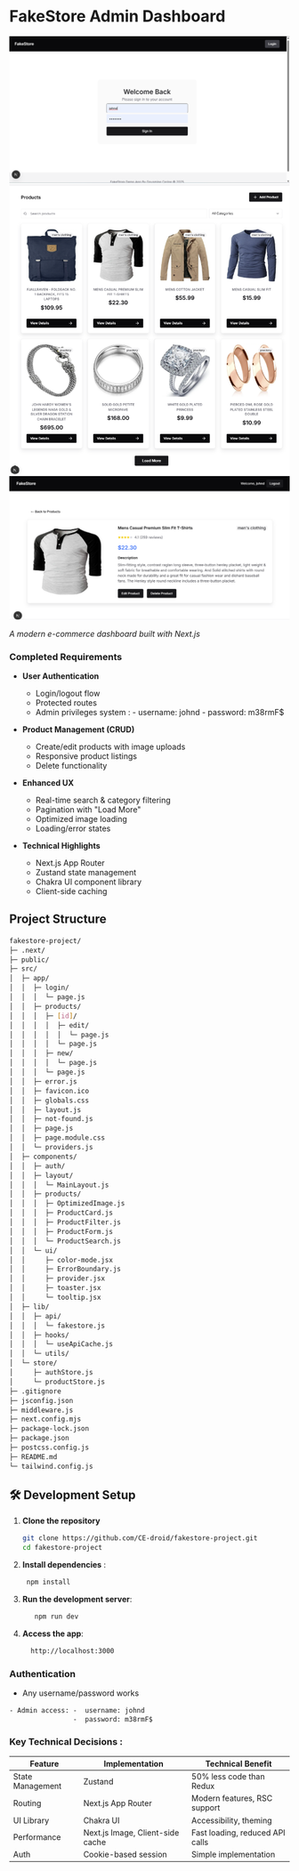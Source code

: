 # FakeStore Admin Dashboard

![FakeStore Screenshot](./public/login.png)  
![FakeStore Screenshot](./public/product.png)  
![FakeStore Screenshot](./public/product_page.png)  

*A modern e-commerce dashboard built with Next.js*



###  Completed Requirements
- **User Authentication**  
  - Login/logout flow
  - Protected routes
  - Admin privileges system : -  username: johnd
                              -  password: m38rmF$

- **Product Management (CRUD)**
  - Create/edit products with image uploads
  - Responsive product listings
  - Delete functionality

- **Enhanced UX**
  - Real-time search & category filtering
  - Pagination with "Load More"
  - Optimized image loading
  - Loading/error states

- **Technical Highlights**
  - Next.js App Router
  - Zustand state management
  - Chakra UI component library
  - Client-side caching

##  Project Structure
```bash
fakestore-project/
├─ .next/
├─ public/
├─ src/
│  ├─ app/
│  │  ├─ login/
│  │  │  └─ page.js
│  │  ├─ products/
│  │  │  ├─ [id]/
│  │  │  │  ├─ edit/
│  │  │  │  │  └─ page.js
│  │  │  │  └─ page.js
│  │  │  ├─ new/
│  │  │  │  └─ page.js
│  │  │  └─ page.js
│  │  ├─ error.js
│  │  ├─ favicon.ico
│  │  ├─ globals.css
│  │  ├─ layout.js
│  │  ├─ not-found.js
│  │  ├─ page.js
│  │  ├─ page.module.css
│  │  └─ providers.js
│  ├─ components/
│  │  ├─ auth/
│  │  ├─ layout/
│  │  │  └─ MainLayout.js
│  │  ├─ products/
│  │  │  ├─ OptimizedImage.js
│  │  │  ├─ ProductCard.js
│  │  │  ├─ ProductFilter.js
│  │  │  ├─ ProductForm.js
│  │  │  └─ ProductSearch.js
│  │  └─ ui/
│  │     ├─ color-mode.jsx
│  │     ├─ ErrorBoundary.js
│  │     ├─ provider.jsx
│  │     ├─ toaster.jsx
│  │     └─ tooltip.jsx
│  ├─ lib/
│  │  ├─ api/
│  │  │  └─ fakestore.js
│  │  ├─ hooks/
│  │  │  └─ useApiCache.js
│  │  └─ utils/
│  └─ store/
│     ├─ authStore.js
│     └─ productStore.js
├─ .gitignore
├─ jsconfig.json
├─ middleware.js
├─ next.config.mjs
├─ package-lock.json
├─ package.json
├─ postcss.config.js
├─ README.md
└─ tailwind.config.js
```
## 🛠️ Development Setup

1. **Clone the repository**
   ```bash
   git clone https://github.com/CE-droid/fakestore-project.git
   cd fakestore-project
   
1. **Install dependencies** :
   ```bash
    npm install
2. **Run the development server**:
   ```bash
      npm run dev
3. **Access the app**:
   ```bash
     http://localhost:3000

###  Authentication

   - Any username/password works 

    - Admin access: -  username: johnd
                    -  password: m38rmF$
  

### Key Technical Decisions :

  | Feature         | Implementation                   | Technical Benefit |
|----------------   |--------------------------------  |-------------------|
| State Management  | Zustand                          | 50% less code than Redux |
| Routing           | Next.js App Router	           | Modern features, RSC support |
| UI Library        | Chakra UI                        | Accessibility, theming|
|Performance        |Next.js Image, Client-side cache  | Fast loading, reduced API calls|
| Auth              | Cookie-based session             | Simple implementation|